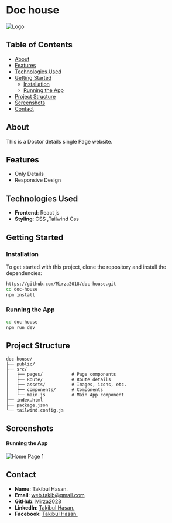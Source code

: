 # **Doc house**

![Logo](https://i.ibb.co/1d1ykMf/Screenshot-2024-08-22-004640.png) 


## **Table of Contents**

- [About](#about)
- [Features](#features)
- [Technologies Used](#technologies-used)
- [Getting Started](#getting-started)
  - [Installation](#installation)
  - [Running the App](#running-the-app)
- [Project Structure](#project-structure)
- [Screenshots](#screenshots)
- [Contact](#contact)

## **About**

This is a Doctor details single Page website.

## **Features**

- Only Details
- Responsive Design


## **Technologies Used**

- **Frontend**: React js
- **Styling**: CSS ,Tailwind Css


## **Getting Started**

### **Installation**

To get started with this project, clone the repository and install the dependencies:

```bash
https://github.com/Mirza2018/doc-house.git
cd doc-house
npm install
```

### **Running the App**
```bash
cd doc-house
npm run dev
```

## **Project Structure**

```plaintext
doc-house/
├── public/
├── src/
│   ├── pages/           # Page components 
│   ├── Route/           # Route details
│   ├── assets/          # Images, icons, etc.
│   ├── components/      # Components
│   └── main.js          # Main App component
├── index.html         
├── package.json
└── tailwind.config.js
```



## **Screenshots**

#### **Running the App**
![Home Page 1](https://i.ibb.co/1d1ykMf/Screenshot-2024-08-22-004640.png) 


## **Contact**





- **Name**: Takibul Hasan.
- **Email**: [web.takib@gmail.com](https://mail.google.com/mail/u/0/?fs=1&to=web.takib@gmail.com&tf=cm)
- **GitHub**: [Mirza2028](https://github.com/Mirza2018)
- **LinkedIn**: [Takibul Hasan.](https://www.linkedin.com/in/takibul-hasan-619389242/)
- **Facebook**: [Takibul Hasan.](https://www.facebook.com/takibul.hassan.56)
